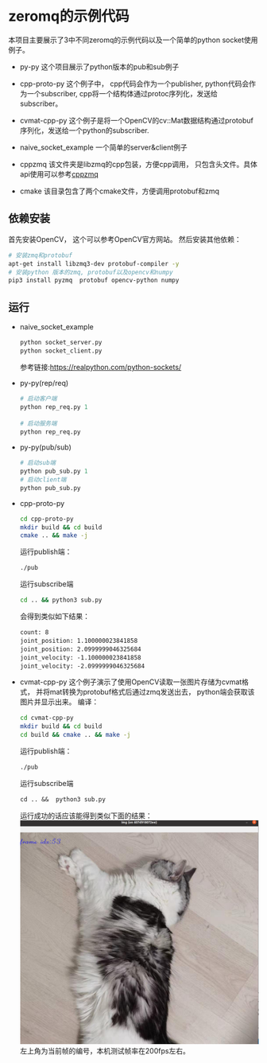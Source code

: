 # zeromq的示例代码
本项目主要展示了3中不同zeromq的示例代码以及一个简单的python socket使用例子。
- py-py
    这个项目展示了python版本的pub和sub例子

- cpp-proto-py
    这个例子中， cpp代码会作为一个publisher, python代码会作为一个subscriber, cpp将一个结构体通过protoc序列化，发送给subscriber。

- cvmat-cpp-py
    这个例子是将一个OpenCV的cv::Mat数据结构通过protobuf序列化，发送给一个python的subscriber.
- naive_socket_example
    一个简单的server&client例子
- cppzmq
该文件夹是libzmq的cpp包装，方便cpp调用， 只包含头文件。具体api使用可以参考[cppzmq](https://github.com/zeromq/cppzmq)
- cmake
    该目录包含了两个cmake文件，方便调用protobuf和zmq
## 依赖安装
首先安装OpenCV， 这个可以参考OpenCV官方网站。
然后安装其他依赖：
```bash
# 安装zmq和protobuf
apt-get install libzmq3-dev protobuf-compiler -y
# 安装python 版本的zmq, protobuf以及opencv和numpy
pip3 install pyzmq  protobuf opencv-python numpy
```
## 运行
- naive_socket_example
    ```python
    python socket_server.py
    python socket_client.py
    ```
    参考链接:https://realpython.com/python-sockets/
- py-py(rep/req)
    ```python
    # 启动客户端
    python rep_req.py 1

    # 启动服务端
    python rep_req.py
    ```

- py-py(pub/sub)
    ```python
    # 启动sub端
    python pub_sub.py 1
    # 启动client端
    python pub_sub.py 
    ```
- cpp-proto-py
    ```bash
    cd cpp-proto-py
    mkdir build && cd build
    cmake .. && make -j
    ```  
    运行publish端：
    ```bash
    ./pub
    ```
    运行subscribe端
    ```bash
    cd .. && python3 sub.py
    ```
    会得到类似如下结果：
    ```txt
    count: 8
    joint_position: 1.100000023841858
    joint_position: 2.0999999046325684
    joint_velocity: -1.100000023841858
    joint_velocity: -2.0999999046325684
    ```
- cvmat-cpp-py
    这个例子演示了使用OpenCV读取一张图片存储为cvmat格式， 并将mat转换为protobuf格式后通过zmq发送出去， python端会获取该图片并显示出来。
    编译：
    ```bash
    cd cvmat-cpp-py
    mkdir build && cd build
    cd build && cmake .. && make -j
    ```
    运行publish端：
    ```txt
    ./pub
    ```
    运行subscribe端
    ```txt
    cd .. &&  python3 sub.py
    ```
    运行成功的话应该能得到类似下面的结果：
    ![](./cvmat-cpp-py/result.png)
    左上角为当前帧的编号，本机测试帧率在200fps左右。

